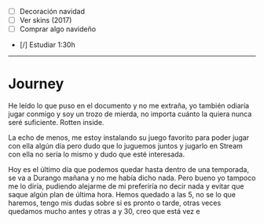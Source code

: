 - [ ] Decoración navidad
- [ ] Ver skins (2017)
- [ ] Comprar algo navideño
- [/] Estudiar 1:30h


---
# Journey 

He leído lo que puso en el documento y no me extraña, yo también odiaría jugar conmigo y soy un trozo de mierda, no importa cuánto la quiera nunca seré suficiente. Rotten inside.

La echo de menos, me estoy instalando su juego favorito para poder jugar con ella algún día pero dudo que lo juguemos juntos y jugarlo en Stream con ella no sería lo mismo y dudo que esté interesada. 

Hoy es el último día que podemos quedar hasta dentro de una temporada, se va a Durango mañana y no me había dicho nada. Pero bueno yo tampoco me lo diría, pudiendo alejarme de mi preferiría no decir nada y evitar que saque algún plan de última hora. 
Hemos quedado a las 5, no se lo que haremos, tengo mis dudas sobre si es pronto o tarde, otras veces quedamos mucho antes y otras a y 30, creo que está vez e